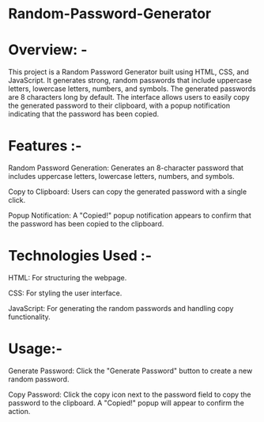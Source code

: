 # Random-Password-Generator

# Overview: -
This project is a Random Password Generator built using HTML, CSS, and JavaScript. It generates strong, random passwords that include uppercase letters, lowercase letters, numbers, and symbols. The generated passwords are 8 characters long by default. The interface allows users to easily copy the generated password to their clipboard, with a popup notification indicating that the password has been copied.

# Features :-

Random Password Generation: Generates an 8-character password that includes uppercase letters, lowercase letters, numbers, and symbols.

Copy to Clipboard: Users can copy the generated password with a single click.

Popup Notification: A "Copied!" popup notification appears to confirm that the password has been copied to the clipboard.

# Technologies Used :-

HTML: For structuring the webpage.

CSS: For styling the user interface.

JavaScript: For generating the random passwords and handling copy functionality.

# Usage:-

Generate Password: Click the "Generate Password" button to create a new random password.

Copy Password: Click the copy icon next to the password field to copy the password to the clipboard. A "Copied!" popup will appear to confirm the action.
